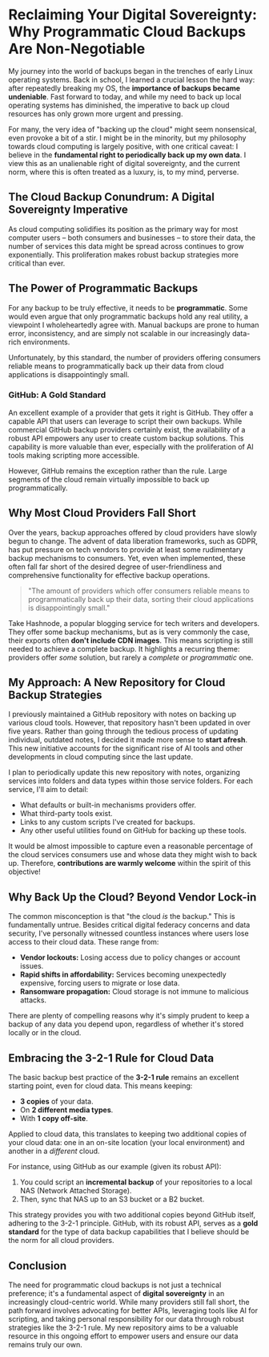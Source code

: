 # Reclaiming Your Digital Sovereignty: Why Programmatic Cloud Backups Are Non-Negotiable

My journey into the world of backups began in the trenches of early Linux operating systems. Back in school, I learned a crucial lesson the hard way: after repeatedly breaking my OS, the **importance of backups became undeniable**. Fast forward to today, and while my need to back up local operating systems has diminished, the imperative to back up cloud resources has only grown more urgent and pressing.

For many, the very idea of "backing up the cloud" might seem nonsensical, even provoke a bit of a stir. I might be in the minority, but my philosophy towards cloud computing is largely positive, with one critical caveat: I believe in the **fundamental right to periodically back up my own data**. I view this as an unalienable right of digital sovereignty, and the current norm, where this is often treated as a luxury, is, to my mind, perverse.

## The Cloud Backup Conundrum: A Digital Sovereignty Imperative

As cloud computing solidifies its position as the primary way for most computer users – both consumers and businesses – to store their data, the number of services this data might be spread across continues to grow exponentially. This proliferation makes robust backup strategies more critical than ever.

## The Power of Programmatic Backups

For any backup to be truly effective, it needs to be **programmatic**. Some would even argue that only programmatic backups hold any real utility, a viewpoint I wholeheartedly agree with. Manual backups are prone to human error, inconsistency, and are simply not scalable in our increasingly data-rich environments.

Unfortunately, by this standard, the number of providers offering consumers reliable means to programmatically back up their data from cloud applications is disappointingly small.

### GitHub: A Gold Standard

An excellent example of a provider that gets it right is GitHub. They offer a capable API that users can leverage to script their own backups. While commercial GitHub backup providers certainly exist, the availability of a robust API empowers any user to create custom backup solutions. This capability is more valuable than ever, especially with the proliferation of AI tools making scripting more accessible.

However, GitHub remains the exception rather than the rule. Large segments of the cloud remain virtually impossible to back up programmatically.

## Why Most Cloud Providers Fall Short

Over the years, backup approaches offered by cloud providers have slowly begun to change. The advent of data liberation frameworks, such as GDPR, has put pressure on tech vendors to provide at least some rudimentary backup mechanisms to consumers. Yet, even when implemented, these often fall far short of the desired degree of user-friendliness and comprehensive functionality for effective backup operations.

> "The amount of providers which offer consumers reliable means to programmatically back up their data, sorting their cloud applications is disappointingly small."

Take Hashnode, a popular blogging service for tech writers and developers. They offer some backup mechanisms, but as is very commonly the case, their exports often **don't include CDN images**. This means scripting is still needed to achieve a complete backup. It highlights a recurring theme: providers offer *some* solution, but rarely a *complete* or *programmatic* one.

## My Approach: A New Repository for Cloud Backup Strategies

I previously maintained a GitHub repository with notes on backing up various cloud tools. However, that repository hasn't been updated in over five years. Rather than going through the tedious process of updating individual, outdated notes, I decided it made more sense to **start afresh**. This new initiative accounts for the significant rise of AI tools and other developments in cloud computing since the last update.

I plan to periodically update this new repository with notes, organizing services into folders and data types within those service folders. For each service, I'll aim to detail:

-   What defaults or built-in mechanisms providers offer.
-   What third-party tools exist.
-   Links to any custom scripts I've created for backups.
-   Any other useful utilities found on GitHub for backing up these tools.

It would be almost impossible to capture even a reasonable percentage of the cloud services consumers use and whose data they might wish to back up. Therefore, **contributions are warmly welcome** within the spirit of this objective!

## Why Back Up the Cloud? Beyond Vendor Lock-in

The common misconception is that "the cloud *is* the backup." This is fundamentally untrue. Besides critical digital federacy concerns and data security, I've personally witnessed countless instances where users lose access to their cloud data. These range from:

-   **Vendor lockouts:** Losing access due to policy changes or account issues.
-   **Rapid shifts in affordability:** Services becoming unexpectedly expensive, forcing users to migrate or lose data.
-   **Ransomware propagation:** Cloud storage is not immune to malicious attacks.

There are plenty of compelling reasons why it's simply prudent to keep a backup of any data you depend upon, regardless of whether it's stored locally or in the cloud.

## Embracing the 3-2-1 Rule for Cloud Data

The basic backup best practice of the **3-2-1 rule** remains an excellent starting point, even for cloud data. This means keeping:

-   **3 copies** of your data.
-   On **2 different media types**.
-   With **1 copy off-site**.

Applied to cloud data, this translates to keeping two additional copies of your cloud data: one in an on-site location (your local environment) and another in a *different* cloud.

For instance, using GitHub as our example (given its robust API):

1.  You could script an **incremental backup** of your repositories to a local NAS (Network Attached Storage).
2.  Then, sync that NAS up to an S3 bucket or a B2 bucket.

This strategy provides you with two additional copies beyond GitHub itself, adhering to the 3-2-1 principle. GitHub, with its robust API, serves as a **gold standard** for the type of data backup capabilities that I believe should be the norm for all cloud providers.

## Conclusion

The need for programmatic cloud backups is not just a technical preference; it's a fundamental aspect of **digital sovereignty** in an increasingly cloud-centric world. While many providers still fall short, the path forward involves advocating for better APIs, leveraging tools like AI for scripting, and taking personal responsibility for our data through robust strategies like the 3-2-1 rule. My new repository aims to be a valuable resource in this ongoing effort to empower users and ensure our data remains truly our own.